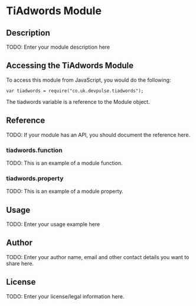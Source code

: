 # TiAdwords Module

## Description

TODO: Enter your module description here

## Accessing the TiAdwords Module

To access this module from JavaScript, you would do the following:

    var tiadwords = require("co.uk.devpulse.tiadwords");

The tiadwords variable is a reference to the Module object.

## Reference

TODO: If your module has an API, you should document
the reference here.

### tiadwords.function

TODO: This is an example of a module function.

### tiadwords.property

TODO: This is an example of a module property.

## Usage

TODO: Enter your usage example here

## Author

TODO: Enter your author name, email and other contact
details you want to share here.

## License

TODO: Enter your license/legal information here.
